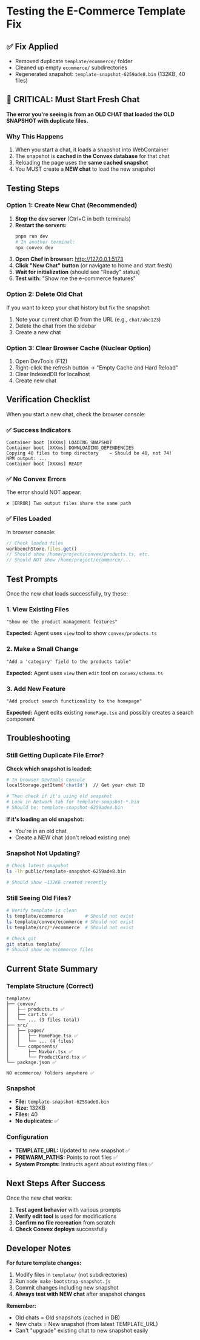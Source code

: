# Testing the E-Commerce Template Fix

## ✅ Fix Applied

- Removed duplicate `template/ecommerce/` folder
- Cleaned up empty `ecommerce/` subdirectories
- Regenerated snapshot: `template-snapshot-6259ade8.bin` (132KB, 40 files)

## 🚨 CRITICAL: Must Start Fresh Chat

**The error you're seeing is from an OLD CHAT that loaded the OLD SNAPSHOT with duplicate files.**

### Why This Happens

1. When you start a chat, it loads a snapshot into WebContainer
2. The snapshot is **cached in the Convex database** for that chat
3. Reloading the page uses the **same cached snapshot**
4. You MUST create a **NEW chat** to load the new snapshot

## Testing Steps

### Option 1: Create New Chat (Recommended)

1. **Stop the dev server** (Ctrl+C in both terminals)
2. **Restart the servers:**
   ```bash
   pnpm run dev
   # In another terminal:
   npx convex dev
   ```
3. **Open Chef in browser:** http://127.0.0.1:5173
4. **Click "New Chat" button** (or navigate to home and start fresh)
5. **Wait for initialization** (should see "Ready" status)
6. **Test with:** "Show me the e-commerce features"

### Option 2: Delete Old Chat

If you want to keep your chat history but fix the snapshot:

1. Note your current chat ID from the URL (e.g., `chat/abc123`)
2. Delete the chat from the sidebar
3. Create a new chat

### Option 3: Clear Browser Cache (Nuclear Option)

1. Open DevTools (F12)
2. Right-click the refresh button → "Empty Cache and Hard Reload"
3. Clear IndexedDB for localhost
4. Create new chat

## Verification Checklist

When you start a new chat, check the browser console:

### ✅ Success Indicators

```
Container boot [XXXms] LOADING_SNAPSHOT
Container boot [XXXms] DOWNLOADING_DEPENDENCIES
Copying 40 files to temp directory    ← Should be 40, not 74!
NPM output: ...
Container boot [XXXms] READY
```

### ✅ No Convex Errors

The error should NOT appear:
```
✘ [ERROR] Two output files share the same path
```

### ✅ Files Loaded

In browser console:
```javascript
// Check loaded files
workbenchStore.files.get()
// Should show /home/project/convex/products.ts, etc.
// Should NOT show /home/project/ecommerce/...
```

## Test Prompts

Once the new chat loads successfully, try these:

### 1. View Existing Files
```
"Show me the product management features"
```

**Expected:** Agent uses `view` tool to show `convex/products.ts`

### 2. Make a Small Change
```
"Add a 'category' field to the products table"
```

**Expected:** Agent uses `view` then `edit` tool on `convex/schema.ts`

### 3. Add New Feature
```
"Add product search functionality to the homepage"
```

**Expected:** Agent edits existing `HomePage.tsx` and possibly creates a search component

## Troubleshooting

### Still Getting Duplicate File Error?

**Check which snapshot is loaded:**
```bash
# In browser DevTools Console
localStorage.getItem('chatId')  // Get your chat ID

# Then check if it's using old snapshot
# Look in Network tab for template-snapshot-*.bin
# Should be: template-snapshot-6259ade8.bin
```

**If it's loading an old snapshot:**
- You're in an old chat
- Create a NEW chat (don't reload existing one)

### Snapshot Not Updating?

```bash
# Check latest snapshot
ls -lh public/template-snapshot-6259ade8.bin

# Should show ~132KB created recently
```

### Still Seeing Old Files?

```bash
# Verify template is clean
ls template/ecommerce        # Should not exist
ls template/convex/ecommerce # Should not exist
ls template/src/*/ecommerce  # Should not exist

# Check git
git status template/
# Should show no ecommerce files
```

## Current State Summary

### Template Structure (Correct)
```
template/
├── convex/
│   ├── products.ts ✅
│   ├── cart.ts ✅
│   └── ... (9 files total)
├── src/
│   ├── pages/
│   │   ├── HomePage.tsx ✅
│   │   └── ... (4 files)
│   └── components/
│       ├── Navbar.tsx ✅
│       └── ProductCard.tsx ✅
└── package.json ✅

NO ecommerce/ folders anywhere ✅
```

### Snapshot
- **File:** `template-snapshot-6259ade8.bin`
- **Size:** 132KB
- **Files:** 40
- **No duplicates:** ✅

### Configuration
- **TEMPLATE_URL:** Updated to new snapshot ✅
- **PREWARM_PATHS:** Points to root files ✅
- **System Prompts:** Instructs agent about existing files ✅

## Next Steps After Success

Once the new chat works:

1. **Test agent behavior** with various prompts
2. **Verify edit tool** is used for modifications
3. **Confirm no file recreation** from scratch
4. **Check Convex deploys** successfully

## Developer Notes

**For future template changes:**

1. Modify files in `template/` (not subdirectories)
2. Run `node make-bootstrap-snapshot.js`
3. Commit changes including new snapshot
4. **Always test with NEW chat** after snapshot changes

**Remember:**
- Old chats = Old snapshots (cached in DB)
- New chats = New snapshot (from latest TEMPLATE_URL)
- Can't "upgrade" existing chat to new snapshot easily
